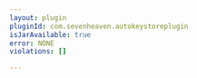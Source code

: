```yaml
---
layout: plugin
pluginId: com.sevenheaven.autokeystoreplugin
isJarAvailable: true
error: NONE
violations: []

---
```

